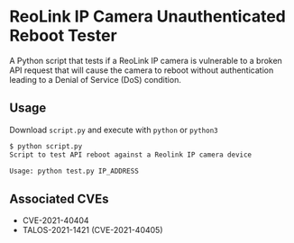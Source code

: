 # ReoLink IP Camera Unauthenticated Reboot Tester

A Python script that tests if a ReoLink IP camera is vulnerable to a broken API request that will 
cause the camera to reboot without authentication leading to a Denial of Service (DoS) condition.

## Usage

Download `script.py` and execute with `python` or `python3`

```bash
$ python script.py    
Script to test API reboot against a Reolink IP camera device

Usage: python test.py IP_ADDRESS
```

## Associated CVEs

- CVE-2021-40404
- TALOS-2021-1421 (CVE-2021-40405)
